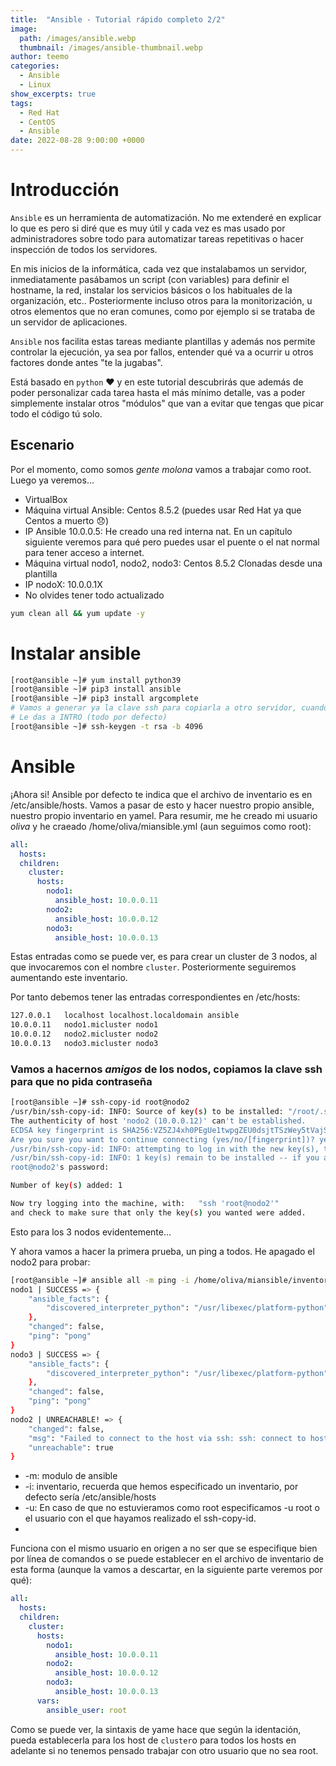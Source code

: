 ```yaml
---
title:  "Ansible - Tutorial rápido completo 2/2"
image: 
  path: /images/ansible.webp
  thumbnail: /images/ansible-thumbnail.webp
author: teemo
categories: 
  - Ansible
  - Linux
show_excerpts: true
tags: 
  - Red Hat
  - CentOS
  - Ansible
date: 2022-08-28 9:00:00 +0000
---
```

# Introducción
`Ansible` es un herramienta de automatización. No me extenderé en explicar lo que es pero si diré que es muy útil y cada vez es mas usado por administradores sobre todo para automatizar tareas repetitivas o hacer inspección de todos los servidores.  

En mis inicios de la informática, cada vez que instalabamos un servidor, inmediatamente pasábamos un script (con variables) para definir el hostname, la red, instalar los servicios básicos o los habituales de la organización, etc.. 
Posteriormente incluso otros para la monitorización, u otros elementos que no eran comunes, como por ejemplo si se trataba de un servidor de aplicaciones.

`Ansible` nos facilita estas tareas mediante plantillas y además nos permite controlar la ejecución, ya sea por fallos, entender qué va a ocurrir u otros factores donde antes "te la jugabas".

Está basado en `python` :heart: y en este tutorial descubrirás que además de poder personalizar cada tarea hasta el más mínimo detalle, vas a poder simplemente instalar otros "módulos" que van a evitar que tengas que picar todo el código tú solo.

## Escenario
Por el momento, como somos _gente molona_ vamos a trabajar como root. Luego ya veremos...

* VirtualBox
* Máquina virtual Ansible: Centos 8.5.2 (puedes usar Red Hat ya que Centos a muerto :disappointed:)
* IP Ansible 10.0.0.5: He creado una red interna nat. En un capítulo siguiente veremos para qué pero puedes usar el puente o el nat normal para tener acceso a internet.
* Máquina virtual nodo1, nodo2, nodo3: Centos 8.5.2 Clonadas desde una plantilla
* IP nodoX: 10.0.0.1X 
* No olvides tener todo actualizado
``` bash
yum clean all && yum update -y
```

# Instalar ansible
``` bash
[root@ansible ~]# yum install python39
[root@ansible ~]# pip3 install ansible
[root@ansible ~]# pip3 install argcomplete
# Vamos a generar ya la clave ssh para copiarla a otro servidor, cuando proceda.
# Le das a INTRO (todo por defecto)
[root@ansible ~]# ssh-keygen -t rsa -b 4096
```

# Ansible
¡Ahora si! 
Ansible por defecto te indica que el archivo de inventario es en /etc/ansible/hosts.
Vamos a pasar de esto y hacer nuestro propio ansible, nuestro propio inventario en yamel.
Para resumir, me he creado mi usuario _oliva_ y he craeado /home/oliva/miansible.yml (aun seguimos como root):
```yml
all:
  hosts:
  children:
    cluster:
      hosts:
        nodo1:
          ansible_host: 10.0.0.11
        nodo2:
          ansible_host: 10.0.0.12
        nodo3:
          ansible_host: 10.0.0.13
```
Estas entradas como se puede ver, es para crear un cluster de 3 nodos, al que invocaremos con el nombre `cluster`. Posteriormente seguiremos aumentando este inventario.

Por tanto debemos tener las entradas correspondientes en /etc/hosts:
``` bash
127.0.0.1   localhost localhost.localdomain ansible
10.0.0.11   nodo1.micluster nodo1
10.0.0.12   nodo2.micluster nodo2
10.0.0.13   nodo3.micluster nodo3
```
### Vamos a hacernos _amigos_ de los nodos, copiamos la clave ssh para que no pida contraseña
```bash
[root@ansible ~]# ssh-copy-id root@nodo2
/usr/bin/ssh-copy-id: INFO: Source of key(s) to be installed: "/root/.ssh/id_rsa.pub"
The authenticity of host 'nodo2 (10.0.0.12)' can't be established.
ECDSA key fingerprint is SHA256:VZ5ZJ4xh0PEgUe1twpgZEU0dsjtTSzWey5tVajSx1nA.
Are you sure you want to continue connecting (yes/no/[fingerprint])? yes
/usr/bin/ssh-copy-id: INFO: attempting to log in with the new key(s), to filter out any that are already installed
/usr/bin/ssh-copy-id: INFO: 1 key(s) remain to be installed -- if you are prompted now it is to install the new keys
root@nodo2's password:

Number of key(s) added: 1

Now try logging into the machine, with:   "ssh 'root@nodo2'"
and check to make sure that only the key(s) you wanted were added.
```
Esto para los 3 nodos evidentemente...

Y ahora vamos a hacer la primera prueba, un ping a todos. He apagado el nodo2 para probar:
```bash
[root@ansible ~]# ansible all -m ping -i /home/oliva/miansible/inventory.yml
nodo1 | SUCCESS => {
    "ansible_facts": {
        "discovered_interpreter_python": "/usr/libexec/platform-python"
    },
    "changed": false,
    "ping": "pong"
}
nodo3 | SUCCESS => {
    "ansible_facts": {
        "discovered_interpreter_python": "/usr/libexec/platform-python"
    },
    "changed": false,
    "ping": "pong"
}
nodo2 | UNREACHABLE! => {
    "changed": false,
    "msg": "Failed to connect to the host via ssh: ssh: connect to host 10.0.0.12 port 22: No route to host",
    "unreachable": true
}
```
* -m: modulo de ansible
* -i: inventario, recuerda que hemos especificado un inventario, por defecto sería /etc/ansible/hosts
* -u: En caso de que no estuvieramos como root especificamos -u root o el usuario con el que hayamos realizado el ssh-copy-id.
* 
Funciona con el mismo usuario en origen a no ser que se especifique bien por línea de comandos o se puede establecer en el archivo de inventario de esta forma (aunque la vamos a descartar, en la siguiente parte veremos por qué):
```yml
all:
  hosts:
  children:
    cluster:
      hosts:
        nodo1:
          ansible_host: 10.0.0.11
        nodo2:
          ansible_host: 10.0.0.12
        nodo3:
          ansible_host: 10.0.0.13
      vars:
        ansible_user: root
```
Como se puede ver, la sintaxis de yame hace que según la identación, pueda establecerla para los host de `cluster`o para todos los hosts en adelante si no tenemos pensado trabajar con otro usuario que no sea root.
